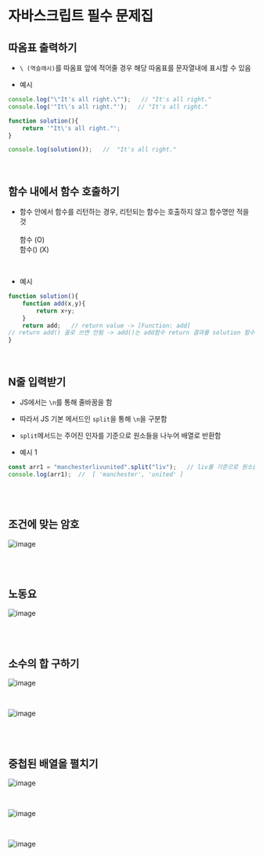 # 자바스크립트 필수 문제집

## 따옴표 출력하기

- ```\ (역슬래시)```를 따옴표 앞에 적어줄 경우 해당 따옴표를 문자열내에 표시할 수 있음

- 예시
```js
console.log("\"It's all right.\"");   // "It's all right."
console.log('"It\'s all right."');   // "It's all right."

function solution(){
    return '"It\'s all right."';
}

console.log(solution());   //  "It's all right."
```

<br>

## 함수 내에서 함수 호출하기

- 함수 안에서 함수를 리턴하는 경우, 리턴되는 함수는 호출하지 않고 함수명만 적을 것 <br><BR>
함수    (O)<BR>
함수()  (X)<BR>

<br>  
  
- 예시
```js
function solution(){
    function add(x,y){
        return x+y;
    }
    return add;   // return value -> [Function: add]
// return add() 꼴로 쓰면 안됨 -> add()는 add함수 return 결과를 solution 함수에 return하는 셈임
}  
```

<br>
  
  
## N줄 입력받기

- JS에서는 ```\n```를 통해 줄바꿈을 함
- 따라서 JS 기본 메서드인 ```split```을 통해 ```\n```을 구분함
- ```split```메서드는 주어진 인자를 기준으로 원소들을 나누어 배열로 반환함

- 예시 1
```js
const arr1 = "manchesterlivunited".split("liv");   // liv를 기준으로 원소를 나누어 배열로 return
console.log(arr1);  //  [ 'manchester', 'united' ]
```

<br><br>

## 조건에 맞는 암호

![image](https://user-images.githubusercontent.com/68424403/186074656-6c28ee33-9ffd-47c0-a6da-2a577e70c2ba.png)

<br><br>




## 노동요

![image](https://user-images.githubusercontent.com/68424403/186075053-b9fc65cc-9af6-41ff-91fe-35edcf3d87d8.png)


<br><br>

## 소수의 합 구하기

![image](https://user-images.githubusercontent.com/68424403/186075144-8a563d32-4109-4ecc-a500-3fa455c5043c.png)

<br>

![image](https://user-images.githubusercontent.com/68424403/186075264-608e6d6e-38bf-446d-b137-d651be5f7657.png)



<br><br>

## 중첩된 배열을 펼치기

![image](https://user-images.githubusercontent.com/68424403/186075342-827ebbb3-7cfa-4b97-b3b9-39fb04673190.png)

<br>

![image](https://user-images.githubusercontent.com/68424403/186075520-3b84f3ec-508f-4514-a480-9b14a9b1c0a2.png)



<br>

![image](https://user-images.githubusercontent.com/68424403/186077265-05cbfc3c-b3dc-4149-961a-096529a08645.png)

